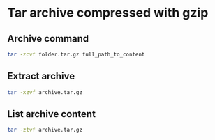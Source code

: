 # Tar archive compressed with gzip
## Archive command
``` sh
tar -zcvf folder.tar.gz full_path_to_content
```

## Extract archive
``` sh
tar -xzvf archive.tar.gz
```

## List archive content
``` sh
tar -ztvf archive.tar.gz
```

